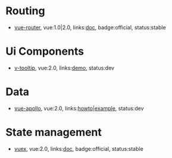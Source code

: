 # Routing

- [vue-router](https://github.com/vuejs/vue-router), vue:1.0|2.0, links:[doc](https://github.com/vuejs/vue-router), badge:official, status:stable

# Ui Components

- [v-tooltip](https://github.com/Akryum/vue-tooltip), vue:2.0, links:[demo](https://akryum.github.io/vue-tooltip/), status:dev

# Data

- [vue-apollo](https://github.com/Akryum/vue-apollo/), vue:2.0, links:[howto](https://dev-blog.apollodata.com/use-apollo-in-your-vuejs-app-89812429d8b2#.jg2dyy30l)|[example](https://github.com/Akryum/frontpage-vue-app), status:dev

# State management

- [vuex](https://github.com/vuejs/vuex/), vue:2.0, links:[doc](http://vuex.vuejs.org/), badge:official, status:stable
